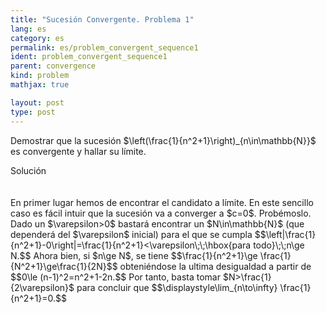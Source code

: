 ```yaml
---
title: "Sucesión Convergente. Problema 1"
lang: es
category: es
permalink: es/problem_convergent_sequence1
ident: problem_convergent_sequence1
parent: convergence
kind: problem
mathjax: true

layout: post
type: post
---
```


<div>

Demostrar que la sucesión $\left(\frac{1}{n^2+1}\right)_{n\in\mathbb{N}}$ es convergente y hallar su límite.

<div class="bcblue boxdissap">
Solución
</div><br><br>

<div class="dissap">
En primer lugar hemos de encontrar el candidato a límite. En este sencillo caso es fácil intuir que la sucesión va a converger a $c=0$. Probémoslo. Dado un $\varepsilon>0$ bastará encontrar un $N\in\mathbb{N}$ (que dependerá del $\varepsilon$ inicial) para el que se cumpla
$$\left|\frac{1}{n^2+1}-0\right|=\frac{1}{n^2+1}<\varepsilon\;\;\hbox{para todo}\;\;n\ge N.$$
Ahora bien, si $n\ge N$, se tiene
$$\frac{1}{n^2+1}\ge \frac{1}{N^2+1}\ge\frac{1}{2N}$$
obteniéndose la ultima desigualdad a partir de
$$0\le (n-1)^2=n^2+1-2n.$$
Por tanto, basta tomar $N>\frac{1}{2\varepsilon}$ para concluir que
$$\displaystyle\lim_{n\to\infty} \frac{1}{n^2+1}=0.$$
</div>

</div>
